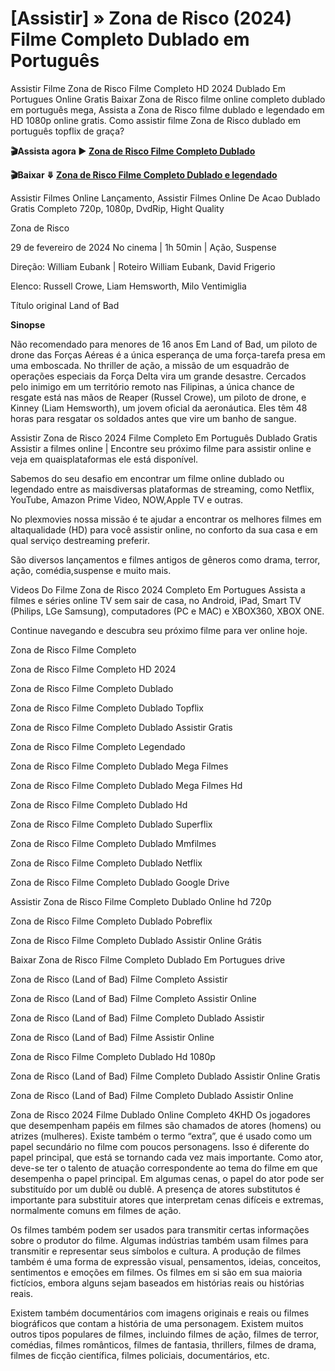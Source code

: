 # [Assistir] » Zona de Risco (2024) Filme Completo Dublado em Português

Assistir Filme Zona de Risco Filme Completo HD 2024 Dublado Em Portugues Online Gratis Baixar Zona de Risco filme online completo dublado em português mega, Assista a Zona de Risco filme dublado e legendado em HD 1080p online gratis. Como assistir filme Zona de Risco dublado em português topflix de graça?

**🎬Assista agora ▶️ [Zona de Risco Filme Completo Dublado](https://plexmovies.org/pt/movie/969492/land-of-bad)**

**🎬Baixar ⤋ [Zona de Risco Filme Completo Dublado e legendado](https://i.bigmovies10.site/pt/movie/969492/land-of-bad)**

Assistir Filmes Online Lançamento, Assistir Filmes Online De Acao Dublado Gratis Completo 720p, 1080p, DvdRip, Hight Quality

Zona de Risco

29 de fevereiro de 2024 No cinema | 1h 50min | Ação, Suspense

Direção: William Eubank | Roteiro William Eubank, David Frigerio

Elenco: Russell Crowe, Liam Hemsworth, Milo Ventimiglia

Título original Land of Bad

**Sinopse**

Não recomendado para menores de 16 anos
Em Land of Bad, um piloto de drone das Forças Aéreas é a única esperança de uma força-tarefa presa em uma emboscada. No thriller de ação, a missão de um esquadrão de operações especiais da Força Delta vira um grande desastre. Cercados pelo inimigo em um território remoto nas Filipinas, a única chance de resgate está nas mãos de Reaper (Russel Crowe), um piloto de drone, e Kinney (Liam Hemsworth), um jovem oficial da aeronáutica. Eles têm 48 horas para resgatar os soldados antes que vire um banho de sangue.

Assistir Zona de Risco 2024 Filme Completo Em Português Dublado Gratis
Assistir a filmes online | Encontre seu próximo filme para assistir
online e veja em quaisplataformas ele está disponível.

Sabemos do seu desafio em encontrar um filme online dublado ou
legendado entre as maisdiversas plataformas de streaming, como
Netflix, YouTube, Amazon Prime Video, NOW,Apple TV e outras.

No plexmovies nossa missão é te ajudar a encontrar os
melhores filmes em altaqualidade (HD) para você assistir online, no
conforto da sua casa e em qual serviço destreaming preferir.

São diversos lançamentos e filmes antigos de gêneros como drama,
terror, ação, comédia,suspense e muito mais.

Videos Do Filme Zona de Risco 2024 Completo Em Portugues
Assista a filmes e séries online TV sem sair de casa, no Android,
iPad, Smart TV (Philips, LGe Samsung), computadores (PC e MAC) e
XBOX360, XBOX ONE.

Continue navegando e descubra seu próximo filme para ver online
hoje.

Zona de Risco Filme Completo

Zona de Risco Filme Completo HD 2024

Zona de Risco Filme Completo Dublado

Zona de Risco Filme Completo Dublado Topflix

Zona de Risco Filme Completo Dublado Assistir Gratis

Zona de Risco Filme Completo Legendado

Zona de Risco Filme Completo Dublado Mega Filmes

Zona de Risco Filme Completo Dublado Mega Filmes Hd

Zona de Risco Filme Completo Dublado Hd

Zona de Risco Filme Completo Dublado Superflix

Zona de Risco Filme Completo Dublado Mmfilmes

Zona de Risco Filme Completo Dublado Netflix

Zona de Risco Filme Completo Dublado Google Drive

Assistir Zona de Risco Filme Completo Dublado Online hd 720p

Zona de Risco Filme Completo Dublado Pobreflix

Zona de Risco Filme Completo Dublado Assistir Online Grátis

Baixar Zona de Risco Filme Completo Dublado Em Portugues drive

Zona de Risco (Land of Bad) Filme Completo Assistir

Zona de Risco (Land of Bad) Filme Completo Assistir Online

Zona de Risco (Land of Bad) Filme Completo Dublado Assistir

Zona de Risco (Land of Bad) Filme Assistir Online

Zona de Risco Filme Completo Dublado Hd 1080p

Zona de Risco (Land of Bad) Filme Completo Dublado Assistir Online Gratis

Zona de Risco (Land of Bad) Filme Completo Dublado Assistir Online

Zona de Risco 2024 Filme Dublado Online Completo 4KHD
Os jogadores que desempenham papéis em filmes são chamados de atores (homens) ou atrizes (mulheres). Existe também o termo “extra”, que é usado como um papel secundário no filme com poucos personagens. Isso é diferente do papel principal, que está se tornando cada vez mais importante. Como ator, deve-se ter o talento de atuação correspondente ao tema do filme em que desempenha o papel principal. Em algumas cenas, o papel do ator pode ser substituído por um dublê ou dublê. A presença de atores substitutos é importante para substituir atores que interpretam cenas difíceis e extremas, normalmente comuns em filmes de ação.

Os filmes também podem ser usados para transmitir certas informações sobre o produtor do filme. Algumas indústrias também usam filmes para transmitir e representar seus símbolos e cultura. A produção de filmes também é uma forma de expressão visual, pensamentos, ideias, conceitos, sentimentos e emoções em filmes. Os filmes em si são em sua maioria fictícios, embora alguns sejam baseados em histórias reais ou histórias reais.

Existem também documentários com imagens originais e reais ou filmes biográficos que contam a história de uma personagem. Existem muitos outros tipos populares de filmes, incluindo filmes de ação, filmes de terror, comédias, filmes românticos, filmes de fantasia, thrillers, filmes de drama, filmes de ficção científica, filmes policiais, documentários, etc.

<!--

**Here are some ideas to get you started:**

🙋‍♀️ A short introduction - what is your organization all about?
🌈 Contribution guidelines - how can the community get involved?
👩‍💻 Useful resources - where can the community find your docs? Is there anything else the community should know?
🍿 Fun facts - what does your team eat for breakfast?
🧙 Remember, you can do mighty things with the power of [Markdown](https://docs.github.com/github/writing-on-github/getting-started-with-writing-and-formatting-on-github/basic-writing-and-formatting-syntax)
-->
